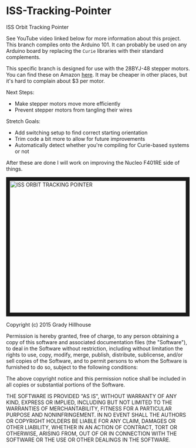 # ISS-Tracking-Pointer
ISS Orbit Tracking Pointer

See YouTube video linked below for more information about this project. This branch compiles onto the Arduino 101. It can probably be used on any Arduino board by replacing the `Curie` libraries with their standard complements.

This specific branch is designed for use with the 28BYJ-48 stepper motors. You can find these on Amazon [here](https://smile.amazon.com/gp/product/B01CP18J4A/ref=oh_aui_detailpage_o06_s00?ie=UTF8&psc=1). It may be cheaper in other places, but it's hard to complain about $3 per motor.

Next Steps:
* Make stepper motors move more efficiently
* Prevent stepper motors from tangling their wires

Stretch Goals:
* Add switching setup to find correct starting orientation
* Trim code a bit more to allow for future improvements
* Automatically detect whether you're compiling for Curie-based systems or not
 
After these are done I will work on improving the Nucleo F401RE side of things.

<a href="https://www.youtube.com/watch?v=sIE0mcOGnms" target="_blank"><img src="http://img.youtube.com/vi/sIE0mcOGnms/0.jpg" 
alt="ISS ORBIT TRACKING POINTER" width="480" height="360" border="10" /></a>

Copyright (c) 2015 Grady Hillhouse

Permission is hereby granted, free of charge, to any person obtaining a copy
of this software and associated documentation files (the "Software"), to deal
in the Software without restriction, including without limitation the rights
to use, copy, modify, merge, publish, distribute, sublicense, and/or sell
copies of the Software, and to permit persons to whom the Software is
furnished to do so, subject to the following conditions:

The above copyright notice and this permission notice shall be included in all
copies or substantial portions of the Software.

THE SOFTWARE IS PROVIDED "AS IS", WITHOUT WARRANTY OF ANY KIND, EXPRESS OR
IMPLIED, INCLUDING BUT NOT LIMITED TO THE WARRANTIES OF MERCHANTABILITY,
FITNESS FOR A PARTICULAR PURPOSE AND NONINFRINGEMENT. IN NO EVENT SHALL THE
AUTHORS OR COPYRIGHT HOLDERS BE LIABLE FOR ANY CLAIM, DAMAGES OR OTHER
LIABILITY, WHETHER IN AN ACTION OF CONTRACT, TORT OR OTHERWISE, ARISING FROM,
OUT OF OR IN CONNECTION WITH THE SOFTWARE OR THE USE OR OTHER DEALINGS IN THE
SOFTWARE.
